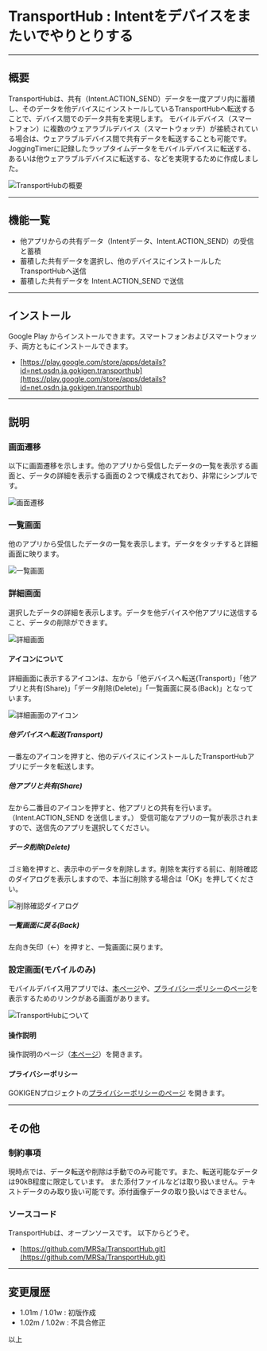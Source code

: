 # TransportHub : Intentをデバイスをまたいでやりとりする

-----

## 概要

TransportHubは、共有（Intent.ACTION_SEND）データを一度アプリ内に蓄積し、そのデータを他デバイスにインストールしているTransportHubへ転送することで、デバイス間でのデータ共有を実現します。
モバイルデバイス（スマートフォン）に複数のウェアラブルデバイス（スマートウォッチ）が接続されている場合は、ウェアラブルデバイス間で共有データを転送することも可能です。
JoggingTimerに記録したラップタイムデータをモバイルデバイスに転送する、あるいは他ウェアラブルデバイスに転送する、などを実現するために作成しました。

![TransportHubの概要](images/TransportHubSummary.png)

-----

## 機能一覧

* 他アプリからの共有データ（Intentデータ、Intent.ACTION_SEND）の受信と蓄積
* 蓄積した共有データを選択し、他のデバイスにインストールしたTransportHubへ送信
* 蓄積した共有データを Intent.ACTION_SEND で送信

-----

## インストール

Google Play からインストールできます。スマートフォンおよびスマートウォッチ、両方ともにインストールできます。

* [https://play.google.com/store/apps/details?id=net.osdn.ja.gokigen.transporthub](https://play.google.com/store/apps/details?id=net.osdn.ja.gokigen.transporthub)

-----

## 説明

### 画面遷移

以下に画面遷移を示します。他のアプリから受信したデータの一覧を表示する画面と、データの詳細を表示する画面の２つで構成されており、非常にシンプルです。

![画面遷移](images/TH-transitions.png)

### 一覧画面

他のアプリから受信したデータの一覧を表示します。データをタッチすると詳細画面に映ります。

![一覧画面](images/TH-main.png)

### 詳細画面

選択したデータの詳細を表示します。データを他デバイスや他アプリに送信すること、データの削除ができます。

![詳細画面](images/TH-detail.png)

#### アイコンについて

詳細画面に表示するアイコンは、左から「他デバイスへ転送(Transport)」「他アプリと共有(Share)」「データ削除(Delete)」「一覧画面に戻る(Back)」となっています。

![詳細画面のアイコン](images/TH-icons.png)

##### 他デバイスへ転送(Transport)

一番左のアイコンを押すと、他のデバイスにインストールしたTransportHubアプリにデータを転送します。

##### 他アプリと共有(Share)

左から二番目のアイコンを押すと、他アプリとの共有を行います。（Intent.ACTION_SEND を送信します。）
受信可能なアプリの一覧が表示されますので、送信先のアプリを選択してください。

##### データ削除(Delete)

ゴミ箱を押すと、表示中のデータを削除します。削除を実行する前に、削除確認のダイアログを表示しますので、本当に削除する場合は「OK」を押してください。

![削除確認ダイアログ](images/TH-delete.png)

##### 一覧画面に戻る(Back)

左向き矢印（←）を押すと、一覧画面に戻ります。

### 設定画面(モバイルのみ)

モバイルデバイス用アプリでは、[本ページ](../TransportHub/Readme.md)や、[プライバシーポリシーのページ](../../PrivacyPolicy.md)を表示するためのリンクがある画面があります。

![TransportHubについて](images/TH-about.png)

#### 操作説明

操作説明のページ（[本ページ](../TransportHub/Readme.md)）を開きます。

#### プライバシーポリシー

GOKIGENプロジェクトの[プライバシーポリシーのページ](../../PrivacyPolicy.md) を開きます。

-----

## その他

### 制約事項

現時点では、データ転送や削除は手動でのみ可能です。また、転送可能なデータは90kB程度に限定しています。 また添付ファイルなどは取り扱いません。テキストデータのみ取り扱い可能です。添付画像データの取り扱いはできません。

### ソースコード

TransportHubは、オープンソースです。 以下からどうぞ。

* [https://github.com/MRSa/TransportHub.git](https://github.com/MRSa/TransportHub.git)

-----

## 変更履歴

* 1.01m / 1.01w : 初版作成
* 1.02m / 1.02w : 不具合修正

以上

